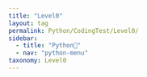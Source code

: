 ```yaml
---
title: "Level0"
layout: tag
permalink: Python/CodingTest/Level0/
sidebar:
  - title: "Python🐸"
  - nav: "python-menu"
taxonomy: Level0
---
```


